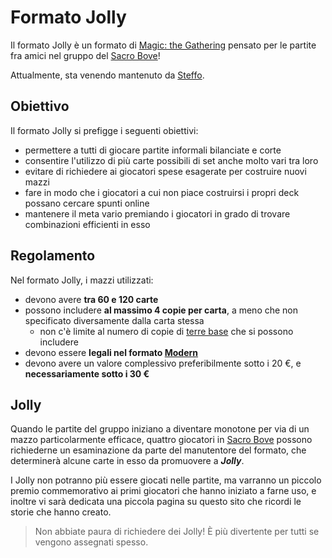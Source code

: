 # Formato Jolly

Il formato Jolly è un formato di [Magic: the Gathering] pensato per le partite fra amici nel gruppo del [Sacro Bove]!

Attualmente, sta venendo mantenuto da [Steffo].

## Obiettivo

Il formato Jolly si prefigge i seguenti obiettivi:
- permettere a tutti di giocare partite informali bilanciate e corte
- consentire l'utilizzo di più carte possibili di set anche molto vari tra loro
- evitare di richiedere ai giocatori spese esagerate per costruire nuovi mazzi
- fare in modo che i giocatori a cui non piace costruirsi i propri deck possano cercare spunti online
- mantenere il meta vario premiando i giocatori in grado di trovare combinazioni efficienti in esso

## Regolamento

Nel formato Jolly, i mazzi utilizzati:
- devono avere **tra 60 e 120 carte**
- possono includere **al massimo 4 copie per carta**, a meno che non specificato diversamente dalla carta stessa
	- non c'è limite al numero di copie di [terre base] che si possono includere
- devono essere **legali nel formato [Modern]**
- devono avere un valore complessivo preferibilmente sotto i 20 €, e **necessariamente sotto i 30 €**

## Jolly

Quando le partite del gruppo iniziano a diventare monotone per via di un mazzo particolarmente efficace, quattro giocatori in [Sacro Bove] possono richiederne un esaminazione da parte del manutentore del formato, che determinerà alcune carte in esso da promuovere a ***Jolly***.

I Jolly non potranno più essere giocati nelle partite, ma varranno un piccolo premio commemorativo ai primi giocatori che hanno iniziato a farne uso, e inoltre vi sarà dedicata una piccola pagina su questo sito che ricordi le storie che hanno creato.

> Non abbiate paura di richiedere dei Jolly! È più divertente per tutti se vengono assegnati spesso.

[Magic: the Gathering]: https://magic.wizards.com/
[Sacro Bove]: https://t.me/+L6N3_7O8YEZhNzYy
[Steffo]: https://www.steffo.eu/
[terre base]: https://scryfall.com/search?as=grid&order=name&q=%28type%3Aland+type%3Abasic%29+%28game%3Apaper%29+lang%3Ait
[Modern]: https://scryfall.com/search?as=checklist&order=name&q=%28game%3Apaper%29+legal%3Amodern+lang%3Ait
